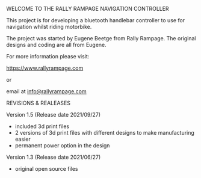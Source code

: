 WELCOME TO THE RALLY RAMPAGE NAVIGATION CONTROLLER

This project is for developing a bluetooth handlebar controller to use for navigation whilst riding motorbike.

The project was started by Eugene Beetge from Rally Rampage. The original designs and coding are all from Eugene.

For more information please visit: 

https://www.rallyrampage.com

or 

email at info@rallyrampage.com

REVISIONS & REALEASES

Version 1.5  (Release date 2021/09/27)
- included 3d print files
- 2 versions of 3d print files with different designs to make manufacturing easier
- permanent power option in the design

Version 1.3 (Release date 2021/06/27)
- original open source files
